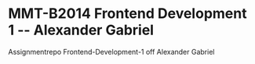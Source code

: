 # MMT-B2014 Frontend Development 1 -- Alexander Gabriel
Assignmentrepo Frontend-Development-1 off Alexander Gabriel